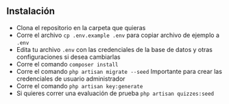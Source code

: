 ## Instalación

- Clona el repositorio en la carpeta que quieras
- Corre el archivo `cp .env.example .env` para copiar archivo de ejemplo a `.env`
- Edita tu archivo `.env` con las credenciales de la base de datos y otras configuraciones si desea cambiarlas
- Corre el comando `composer install`
- Corre el comando `php artisan migrate --seed` Importante para crear las credenciales de usuario administrador
- Corre el comando `php artisan key:generate`
- Si quieres correr una evaluación de prueba `php artisan quizzes:seed`

